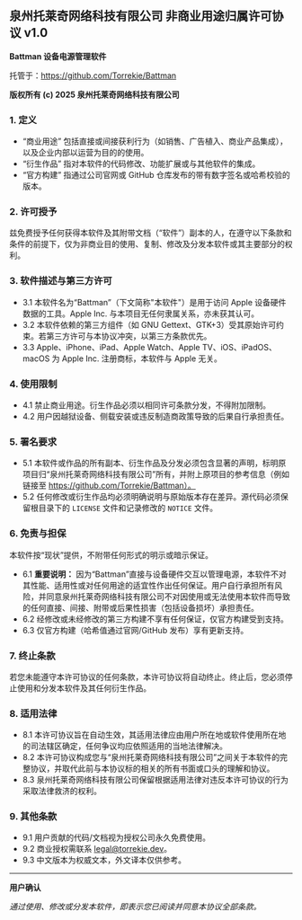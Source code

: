 ## 泉州托莱奇网络科技有限公司 非商业用途归属许可协议 v1.0

**Battman 设备电源管理软件**

托管于：https://github.com/Torrekie/Battman

**版权所有 (c) 2025 泉州托莱奇网络科技有限公司**

### 1. 定义
- “商业用途” 包括直接或间接获利行为（如销售、广告植入、商业产品集成），以及企业内部以运营为目的的使用。
- “衍生作品” 指对本软件的代码修改、功能扩展或与其他软件的集成。
- “官方构建” 指通过公司官网或 GitHub 仓库发布的带有数字签名或哈希校验的版本。

### 2. 许可授予
兹免费授予任何获得本软件及其附带文档（“软件”）副本的人，在遵守以下条款和条件的前提下，仅为非商业目的使用、复制、修改及分发本软件或其主要部分的权利。

### 3. 软件描述与第三方许可
- 3.1 本软件名为“Battman”（下文简称"本软件"）是用于访问 Apple 设备硬件数据的工具。Apple Inc. 与本项目无任何隶属关系，亦未获其认可。
- 3.2 本软件依赖的第三方组件（如 GNU Gettext、GTK+3）受其原始许可约束。若第三方许可与本协议冲突，以第三方条款优先。
- 3.3 Apple、iPhone、iPad、Apple Watch、Apple TV、iOS、iPadOS、macOS 为 Apple Inc. 注册商标，本软件与 Apple 无关。

### 4. 使用限制
- 4.1 禁止商业用途。衍生作品必须以相同许可条款分发，不得附加限制。
- 4.2 用户因越狱设备、侧载安装或违反制造商政策导致的后果自行承担责任。

### 5. 署名要求
- 5.1 本软件或作品的所有副本、衍生作品及分发必须包含显著的声明，标明原项目归“泉州托莱奇网络科技有限公司”所有，并附上原项目的参考信息（例如链接至 https://github.com/Torrekie/Battman）。
- 5.2 任何修改或衍生作品均必须明确说明与原始版本存在差异。源代码必须保留根目录下的 `LICENSE` 文件和记录修改的 `NOTICE` 文件。

### 6. 免责与担保
本软件按“现状”提供，不附带任何形式的明示或暗示保证。
- 6.1 **重要说明：** 因为“Battman”直接与设备硬件交互以管理电源，本软件不对其性能、适用性或对任何用途的适宜性作出任何保证。用户自行承担所有风险，并同意泉州托莱奇网络科技有限公司不对因使用或无法使用本软件而导致的任何直接、间接、附带或后果性损害（包括设备损坏）承担责任。
- 6.2 经修改或未经修改的第三方构建不享有任何保证，仅官方构建受到支持。
- 6.3 仅官方构建（哈希值通过官网/GitHub 发布）享有更新支持。

### 7. 终止条款
若您未能遵守本许可协议的任何条款，本许可协议将自动终止。终止后，您必须停止使用和分发本软件及其任何衍生作品。

### 8. 适用法律
- 8.1 本许可协议旨在自动生效，其适用法律应由用户所在地或软件使用所在地的司法辖区确定，任何争议均应依照适用的当地法律解决。
- 8.2 本许可协议构成您与“泉州托莱奇网络科技有限公司”之间关于本软件的完整协议，并取代此前与本协议标的相关的所有书面或口头的理解和协议。
- 8.3 泉州托莱奇网络科技有限公司保留根据适用法律对违反本许可协议的行为采取法律救济的权利。

### 9. 其他条款
- 9.1 用户贡献的代码/文档视为授权公司永久免费使用。
- 9.2 商业授权需联系 legal@torrekie.dev。
- 9.3 中文版本为权威文本，外文译本仅供参考。

---

**用户确认**

*通过使用、修改或分发本软件，即表示您已阅读并同意本协议全部条款。*
